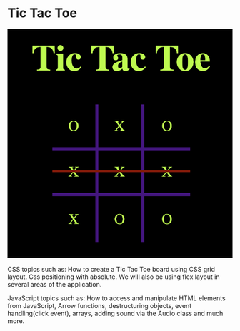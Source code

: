 # Tic Tac Toe

![alt text](cover.png)

CSS topics such as: How to create a Tic Tac Toe board using CSS grid layout. Css positioning with absolute. We will also be using flex layout in several areas of the application.

JavaScript topics such as: How to access and manipulate HTML elements from JavaScript, Arrow functions, destructuring objects, event handling(click event), arrays, adding sound via the Audio class and much more.
